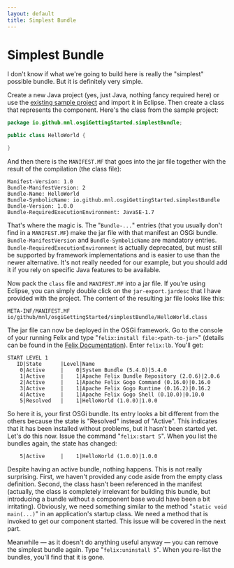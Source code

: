 ```yaml
---
layout: default
title: Simplest Bundle
---
```


# Simplest Bundle

I don't know if what we're going to build here is really the "simplest" possible bundle. But it is definitely very simple.

Create a new Java project (yes, just Java, nothing fancy required here) or use the [existing sample project](https://github.com/mnlipp/osgi-getting-started/tree/master/SimplestBundle) and import it in Eclipse. Then create a class that represents the component. Here's the class from the sample project:

```java
package io.github.mnl.osgiGettingStarted.simplestBundle;

public class HelloWorld {

}
```

And then there is the `MANIFEST.MF` that goes into the jar file together with the result of the compilation (the class file):

```properties
Manifest-Version: 1.0
Bundle-ManifestVersion: 2
Bundle-Name: HelloWorld
Bundle-SymbolicName: io.github.mnl.osgiGettingStarted.simplestBundle
Bundle-Version: 1.0.0
Bundle-RequiredExecutionEnvironment: JavaSE-1.7
```

That's where the magic is. The "`Bundle-...`" entries (that you usually don't find in a `MANIFEST.MF`) make the jar file with that manifest an OSGi bundle. `Bundle-ManifestVersion` and `Bundle-SymbolicName` are mandatory entries. `Bundle-RequiredExecutionEnvironment` is actually deprecated, but must still be supported by framework implementations and is easier to use than the newer alternative. It's not really needed for our example, but you should add it if you rely on specific Java features to be available.

Now pack the `class` file and `MANIFEST.MF` into a jar file. If you're using Eclipse, you can simply double click on the `jar-export.jardesc` that I have provided with the project. The content of the resulting jar file looks like this:

```
META-INF/MANIFEST.MF
io/github/mnl/osgiGettingStarted/simplestBundle/HelloWorld.class
```

The jar file can now be deployed in the OSGi framework. Go to the console of your running Felix and type "`felix:install file:<path-to-jar>`" (details can be found in the [Felix Documentation](http://felix.apache.org/documentation/subprojects/apache-felix-framework/apache-felix-framework-usage-documentation.html#installing-bundles)). Enter `felix:lb`. You'll get:

```
START LEVEL 1
   ID|State      |Level|Name
    0|Active     |    0|System Bundle (5.4.0)|5.4.0
    1|Active     |    1|Apache Felix Bundle Repository (2.0.6)|2.0.6
    2|Active     |    1|Apache Felix Gogo Command (0.16.0)|0.16.0
    3|Active     |    1|Apache Felix Gogo Runtime (0.16.2)|0.16.2
    4|Active     |    1|Apache Felix Gogo Shell (0.10.0)|0.10.0
    5|Resolved   |    1|HelloWorld (1.0.0)|1.0.0
```

So here it is, your first OSGi bundle. Its entry looks a bit different from the others because the state is "Resolved" instead of "Active". This indicates that it has been installed without problems, but it hasn't been started yet. Let's do this now. Issue the command "`felix:start 5`". When you list the bundles again, the state has changed:

```
    5|Active     |    1|HelloWorld (1.0.0)|1.0.0
```

Despite having an active bundle, nothing happens. This is not really surprising. First, we haven't provided any code aside from the empty class definition. Second, the class hasn't been referenced in the manifest (actually, the class is completely irrelevant for building this bundle, but introducing a bundle without a component base would have been a bit irritating). Obviously, we need something similar to the method "`static void main(...)`" in an application's startup class. We need a method that is invoked to get our component started. This issue will be covered in the next part.

Meanwhile &mdash; as it doesn't do anything useful anyway &mdash; you can remove the simplest bundle again. Type "`felix:uninstall 5`". When you re-list the bundles, you'll find that it is gone.